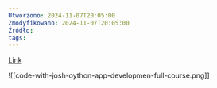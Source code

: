 ```yaml
---
Utworzono: 2024-11-07T20:05:00
Zmodyfikowano: 2024-11-07T20:05:00
Źródło: 
tags:
---
```

[Link](https://www.youtube.com/watch?v=f_9NBdSAo-g&t=641s)

![[code-with-josh-oython-app-developmen-full-course.png]]



